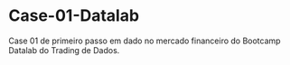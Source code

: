 # Case-01-Datalab
Case 01 de primeiro passo em dado no mercado financeiro do Bootcamp Datalab do Trading de Dados.

